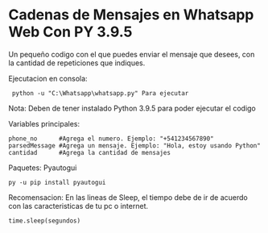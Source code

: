 <h1> Cadenas de Mensajes en Whatsapp Web Con PY 3.9.5 </h1>

Un pequeño codigo con el que puedes enviar el mensaje que desees, con la cantidad de repeticiones que indiques.

Ejecutacion en consola:
 ```
  python -u "C:\Whatsapp\whatsapp.py" Para ejecutar 
 ```  
Nota: Deben de tener instalado Python 3.9.5 para poder ejecutar el codigo


Variables principales: 

```
phone_no      #Agrega el numero. Ejemplo: "+541234567890"
parsedMessage #Agrega un mensaje. Ejemplo: "Hola, estoy usando Python"
cantidad      #Agrega la cantidad de mensajes
```

  Paquetes:
    Pyautogui
  ```
  py -u pip install pyautogui
  ```

  Recomensacion:
  En las lineas de Sleep, el tiempo debe de ir de acuerdo con las caracteristicas de tu pc o internet.
  ```
  time.sleep(segundos)
  ```

  
  

